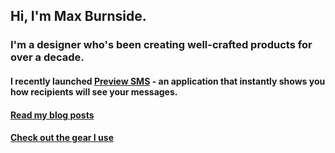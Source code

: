 ## Hi, I'm Max Burnside.

### I'm a designer who's been creating well-crafted products for over a decade.

#### I recently launched <a href="https://previewsms.com#github_referral" target="_blank">Preview SMS</a> - an application that instantly shows you how recipients will see your messages.

#### <a href="https://maxburnside.com/blog#github_referral">Read my blog posts</a>

#### <a href="https://maxburnside.com/gear#github_referral">Check out the gear I use</a>

<!--
**maxburnside/maxburnside** is a ✨ _special_ ✨ repository because its `README.md` (this file) appears on your GitHub profile.

Here are some ideas to get you started:

- 🔭 I’m currently working on ...
- 🌱 I’m currently learning ...
- 👯 I’m looking to collaborate on ...
- 🤔 I’m looking for help with ...
- 💬 Ask me about ...
- 📫 How to reach me: ...
- 😄 Pronouns: ...
- ⚡ Fun fact: ...
-->

